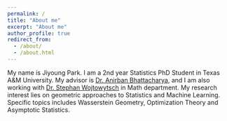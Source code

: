 ```yaml
---
permalink: /
title: "About me"
excerpt: "About me"
author_profile: true
redirect_from: 
  - /about/
  - /about.html
---
```


My name is Jiyoung Park. I am a 2nd year Statistics PhD Student in Texas A&M University. My advisor is [Dr. Anirban Bhattacharya](https://sites.google.com/view/anirban-bhattacharya-tamu/), and I am also working with [Dr. Stephan Wojtowytsch](https://www.swojtowytsch.com/) in Math department. My research interest lies on geometric approaches to Statistics and Machine Learning. Specific topics includes Wasserstein Geometry, Optimization Theory and Asymptotic Statistics. 
